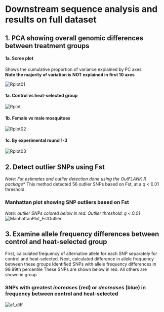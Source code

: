 # Downstream sequence analysis and results on full dataset

## 1. PCA showing overall genomic differences between treatment groups

#### 1a. Scree plot 
Shows the cumulative proportion of variance explained by PC axes   
**Note the majority of variation is NOT explained in first 10 axes**

![Rplot01](https://github.com/lcouper/MosquitoThermalSelection/assets/10873177/1b7bca27-35ab-4e21-9b55-7da657531834)

#### 1a. Control vs heat-selected group
![Rplot](https://github.com/lcouper/MosquitoThermalSelection/assets/10873177/43c324de-412e-48a6-9365-4482694b3d96)

#### 1b. Female vs male mosquitoes
![Rplot02](https://github.com/lcouper/MosquitoThermalSelection/assets/10873177/a23e1fdc-d3b3-4930-8f3e-6b4100d71c52)

#### 1c. By experimental round 1-3
![Rplot03](https://github.com/lcouper/MosquitoThermalSelection/assets/10873177/00fc1b11-f8ae-4001-8cef-564fa6aace2c)

## 2. Detect outlier SNPs using Fst
*Note: Fst estimates and outlier detection done using the OutFLANK R package**
This method detected 56 outlier SNPs based on Fst, at a q < 0.01 threshold.

### Manhattan plot showing SNP outliers based on Fst 
*Note: outlier SNPs colored below in red. Outlier threshold: q < 0.01*
![ManhattanPlot_FstOutlier](https://github.com/lcouper/MosquitoThermalSelection/assets/10873177/9c4af6a7-7f79-45f4-b986-4f3725edcce6)

## 3. Examine allele frequency differences between control and heat-selected group
First, calculated frequency of alternative allele for each SNP separately for control and heat-selected.
Next, calculated difference in allele frequency between these groups 
Identified SNPs with allele frequency differences in 99.99th percentile 
These SNPs are shown below in red. All others are shown in group

### SNPs with greatest *increases* (red) or *decreases* (blue) in frequency between control and heat-selected
![af_diff](https://github.com/lcouper/MosquitoThermalSelection/assets/10873177/f3bb94ca-29a6-4f30-955e-728b61d07837)

  
